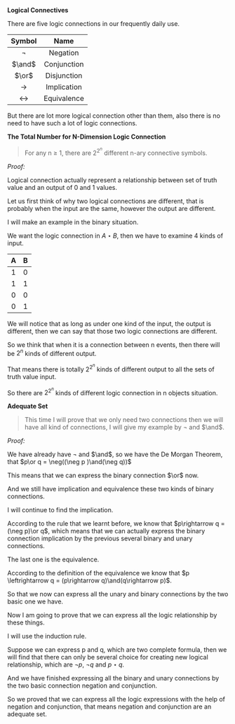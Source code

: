 **Logical Connectives**

There are five logic connections in our frequently daily use.

|      Symbol       |    Name     |
| :---------------: | :---------: |
|      $\neg$       |  Negation   |
|      $\and$       | Conjunction |
|       $\or$       | Disjunction |
|   $\rightarrow$   | Implication |
| $\leftrightarrow$ | Equivalence |

But there are lot more logical connection other than them, also there is no need to have such a lot of logic connections.

**The Total Number for N-Dimension Logic Connection**

> For any n $\geq$ 1, there are $2^{2^n}$ different n-ary connective symbols.

*Proof:*

Logical connection actually represent a relationship between set of truth value and an output of 0 and 1 values.

Let us first think of why two logical connections are different, that is probably when the input are the same, however the output are different.

I will make an example in the binary situation.

We want the logic connection in $A\star B$, then we have to examine 4 kinds of input.

|  A   |  B   |
| :--: | :--: |
|  1   |  0   |
|  1   |  1   |
|  0   |  0   |
|  0   |  1   |

We will notice that as long as under one kind of the input, the output is different, then we can say that those two logic connections are different.

So we think that when it is a connection between n events, then there will be $2^n$ kinds of different output.

That means there is totally $2^{2^n}$ kinds of different output to all the sets of truth value input.

So there are $2^{2^n}$ kinds of different logic connection in n objects situation.

**Adequate Set**

> This time I will prove that we only need two connections then we will have all kind of connections, I will give my example by $\neg$ and $\and$.

*Proof:*

We have already have $\neg$ and $\and$, so we have the De Morgan Theorem, that $p\or q = \neg((\neg p )\and(\neg q))$

This means that we can express the binary connection $\or$ now.

And we still have implication and equivalence these two kinds of binary connections.

I will continue to find the implication.

According to the rule that we learnt before, we know that $p\rightarrow q = (\neg p)\or q$, which means that we can actually express the binary connection implication by the previous several binary and unary connections.

The last one is the equivalence.

According to the definition of the equivalence we know that $p \leftrightarrow q = (p\rightarrow q)\and(q\rightarrow p)$.

So that we now can express all the unary and binary connections by the two basic one we have.

Now I am going to prove that we can express all the logic relationship by these things.

I will use the induction rule.

Suppose we can express p and q, which are two complete formula, then we will find that there can only be several choice for creating new logical relationship, which are $\neg p$, $\neg q$ and $p\star q$.

And we have finished expressing all the binary and unary connections by the two basic connection negation and conjunction.

So we proved that we can express all the logic expressions with the help of negation and conjunction, that means negation and conjunction are an adequate set.
